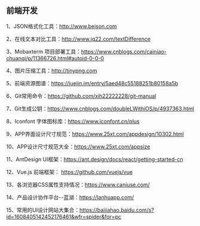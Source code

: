 ## 前端开发

1、JSON格式化工具：http://www.bejson.com

2、在线文本对比工具：http://www.jq22.com/textDifference

3、Mobaxterm 项目部署工具：https://www.cnblogs.com/cainiao-chuanqi/p/11366726.html#autoid-0-0-0

4、图片压缩工具：http://tinypng.com

5、前端资源图谱：https://juejin.im/entry/5aed48c55188251b80158a5b

6、Git常用命令：https://github.com/xjh22222228/git-manual

7、Git生成公钥：https://www.cnblogs.com/doubleLWithiOS/p/4937363.html

8、Iconfont 字体图标库：https://www.iconfont.cn/plus

9、APP界面设计尺寸规范：https://www.25xt.com/appdesign/10302.html

10、APP设计尺寸规范大全：https://www.25xt.com/appsize

11、AntDesign UI框架：https://ant.design/docs/react/getting-started-cn

12、Vue.js 前端框架： https://github.com/vuejs/vue

13、各浏览器CSS属性支持情况：https://www.caniuse.com/

14、产品设计协作平台--蓝湖：https://lanhuapp.com/

15、常用的UI设计网站大集合：https://baijiahao.baidu.com/s?id=1608405142452176461&wfr=spider&for=pc
